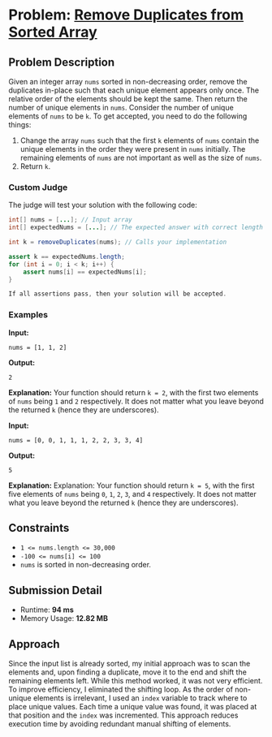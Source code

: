 # Problem: [Remove Duplicates from Sorted Array](https://leetcode.com/problems/remove-duplicates-from-sorted-array/description/)

## Problem Description
Given an integer array `nums` sorted in non-decreasing order, remove the duplicates in-place such that each unique element appears only once. The relative order of the elements should be kept the same. Then return the number of unique elements in `nums`.
Consider the number of unique elements of `nums` to be `k`. To get accepted, you need to do the following things:
1. Change the array `nums` such that the first `k` elements of `nums` contain the unique elements in the order they were present in `nums` initially. The remaining elements of `nums` are not important as well as the size of `nums`.
2. Return `k`.

### Custom Judge
The judge will test your solution with the following code:

```java
int[] nums = [...]; // Input array
int[] expectedNums = [...]; // The expected answer with correct length

int k = removeDuplicates(nums); // Calls your implementation

assert k == expectedNums.length;
for (int i = 0; i < k; i++) {
    assert nums[i] == expectedNums[i];
}

If all assertions pass, then your solution will be accepted.
```

### Examples
**Input:**
```plaintext
nums = [1, 1, 2]
```
**Output:**
```plaintext
2
```
**Explanation:**
Your function should return `k = 2`, with the first two elements of `nums` being `1` and `2` respectively. It does not matter what you leave beyond the returned `k` (hence they are underscores).

**Input:**
```plaintext
nums = [0, 0, 1, 1, 1, 2, 2, 3, 3, 4]
```
**Output:**
```plaintext
5
```
**Explanation:**
Explanation: Your function should return `k = 5`, with the first five elements of `nums` being `0`, `1`, `2`, `3`, and `4` respectively. It does not matter what you leave beyond the returned `k` (hence they are underscores).

## Constraints
- `1 <= nums.length <= 30,000`
- `-100 <= nums[i] <= 100`
- `nums` is sorted in non-decreasing order.

## Submission Detail
- Runtime: **94 ms**
- Memory Usage: **12.82 MB**

## Approach
Since the input list is already sorted, my initial approach was to scan the elements and, upon finding a duplicate, move it to the end and shift the remaining elements left. While this method worked, it was not very efficient.
To improve efficiency, I eliminated the shifting loop. As the order of non-unique elements is irrelevant, I used an `index` variable to track where to place unique values. Each time a unique value was found, it was placed at that position and the `index` was incremented.
This approach reduces execution time by avoiding redundant manual shifting of elements.